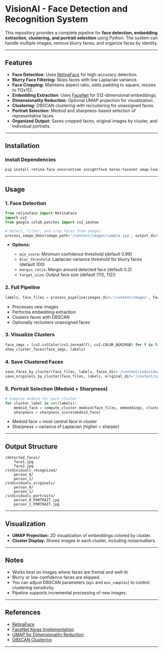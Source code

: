 # VisionAI - Face Detection and Recognition System

This repository provides a complete pipeline for **face detection, embedding extraction, clustering, and portrait selection** using Python. The system can handle multiple images, remove blurry faces, and organize faces by identity.

---

## Features

- **Face Detection:** Uses [RetinaFace](https://github.com/serengil/retinaface) for high-accuracy detection.
- **Blurry Face Filtering:** Skips faces with low Laplacian variance.
- **Face Cropping:** Maintains aspect ratio, adds padding to square, resizes to 112x112.
- **Embedding Extraction:** Uses [FaceNet](https://github.com/nyoki-mtl/keras-facenet) for 512-dimensional embeddings.
- **Dimensionality Reduction:** Optional UMAP projection for visualization.
- **Clustering:** DBSCAN clustering with reclustering for unassigned faces.
- **Portrait Selection:** Medoid and sharpness-based selection of representative faces.
- **Organized Output:** Saves cropped faces, original images by cluster, and individual portraits.

---

## Installation

### Install Dependencies

```bash
pip install retina-face onnxruntime insightface keras-facenet umap-learn scikit-learn matplotlib opencv-python tensorflow numpy
````

---

## Usage

### 1. Face Detection

```python
from retinaface import RetinaFace
import cv2
from google.colab.patches import cv2_imshow

# Detect, filter, and crop faces from images
process_image_bbox(image_path='/content/images/sample.jpg', output_dir='/content/detected_faces')
```

* **Options:**

  * `min_score`: Minimum confidence threshold (default 0.99)
  * `blur_threshold`: Laplacian variance threshold for blurry faces (default 100)
  * `margin_ratio`: Margin around detected face (default 0.2)
  * `target_size`: Output face size (default (112, 112))

### 2. Full Pipeline

```python
labels, face_files = process_pipeline(images_dir='/content/images', faces_dir='/content/detected_faces')
```

* Processes new images
* Performs embedding extraction
* Clusters faces with DBSCAN
* Optionally reclusters unassigned faces

### 3. Visualize Clusters

```python
face_imgs = [cv2.cvtColor(cv2.imread(f), cv2.COLOR_BGR2RGB) for f in face_files]
show_cluster_faces(face_imgs, labels)
```

### 4. Save Clustered Faces

```python
save_faces_by_cluster(face_files, labels, faces_dir='/content/individuals_recognized')
save_originals_by_cluster(face_files, labels, original_dir='/content/images', output_dir='/content/individuals_originals')
```

### 5. Portrait Selection (Medoid + Sharpness)

```python
# Compute medoid for each cluster
for cluster_label in set(labels):
    medoid_face = compute_cluster_medoid(face_files, embeddings, cluster_label, labels)
    sharpness = sharpness_score(medoid_face)
```

* Medoid face = most central face in cluster
* Sharpness = variance of Laplacian (higher = sharper)

---

## Output Structure

```
/detected_faces/
    face1.jpg
    face2.jpg
/individuals_recognized/
    person_0/
    person_1/
/individuals_originals/
    person_0/
    person_1/
/individuals_portraits/
    person_0_PORTRAIT.jpg
    person_1_PORTRAIT.jpg
```

---

## Visualization

* **UMAP Projection:** 2D visualization of embeddings colored by cluster.
* **Cluster Display:** Shows images in each cluster, including noise/outliers.

---

## Notes

* Works best on images where faces are frontal and well-lit.
* Blurry or low-confidence faces are skipped.
* You can adjust DBSCAN parameters (`eps` and `min_samples`) to control clustering sensitivity.
* Pipeline supports incremental processing of new images.

---

## References

* [RetinaFace](https://github.com/serengil/retinaface)
* [FaceNet Keras Implementation](https://github.com/nyoki-mtl/keras-facenet)
* [UMAP for Dimensionality Reduction](https://umap-learn.readthedocs.io/)
* [DBSCAN Clustering](https://scikit-learn.org/stable/modules/generated/sklearn.cluster.DBSCAN.html)

---

```
